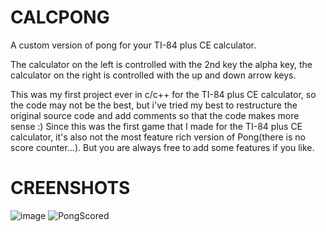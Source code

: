 # CALCPONG
A custom version of pong for your TI-84 plus CE calculator.

The calculator on the left is controlled with the 2nd key the alpha key, the calculator on the right is controlled with the up and down arrow keys.

This was my first project ever in c/c++ for the TI-84 plus CE calculator, so the code may not be the best, but i've tried my best to restructure the original source code and add comments so that the code makes more sense :)
Since this was the first game that I made for the TI-84 plus CE calculator, it's also not the most feature rich version of Pong(there is no score counter...). But you are always free to add some features if you like.

# CREENSHOTS
![image](https://user-images.githubusercontent.com/81973766/124315341-16320c00-db74-11eb-9321-205648276604.png)
![PongScored](https://user-images.githubusercontent.com/81973766/124316212-89884d80-db75-11eb-9fc8-8983b0e11ebb.png)
